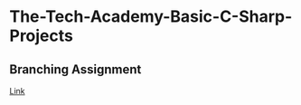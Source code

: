 # The-Tech-Academy-Basic-C-Sharp-Projects

## Branching Assignment
[Link](https://github.com/AbdulSalaamRahimi/Branching-Assignment)
